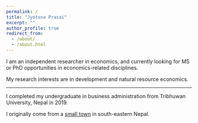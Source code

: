```yaml
---
permalink: /
title: "Jyotsna Prasai"
excerpt: ""
author_profile: true
redirect_from: 
  - /about/
  - /about.html
---
```


I am an independent researcher in economics, and currently looking for MS or PhD opportunities in economics-related disciplines. 

My research interests are in development and natural resource economics. 

  
- - -

I completed my undergraduate in business administration from Tribhuwan University, Nepal in 2019.


I originally come from a [small town](https://en.wikipedia.org/wiki/Birtamod_Municipality) in south-eastern Nepal. 
